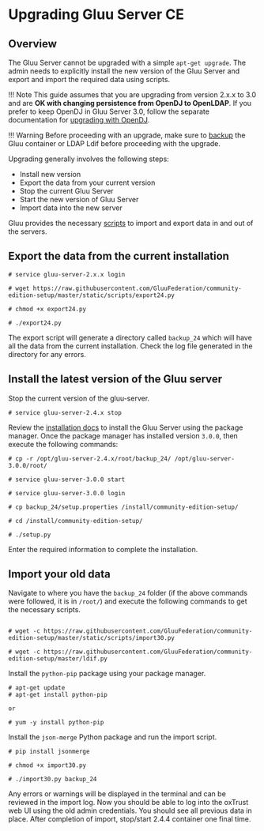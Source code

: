 # Upgrading Gluu Server CE
## Overview
The Gluu Server cannot be upgraded with a simple `apt-get upgrade`. The admin needs to explicitly install the new version of the Gluu Server and export and import the required data using scripts. 

!!! Note
    This guide assumes that you are upgrading from version 2.x.x to 3.0 and are **OK with changing persistence from OpenDJ to OpenLDAP**. If you prefer to keep OpenDJ in Gluu Server 3.0, follow the separate documentation for [upgrading with OpenDJ](./upgrade/manual-update.md/).

!!! Warning
    Before proceeding with an upgrade, make sure to [backup](../operation/backup.md/) the Gluu container or LDAP Ldif before proceeding with the upgrade. 

Upgrading generally involves the following steps:   

* Install new version
* Export the data from your current version
* Stop the current Gluu Server
* Start the new version of Gluu Server
* Import data into the new server

Gluu provides the necessary [scripts](https://github.com/GluuFederation/community-edition-setup/tree/master/static/scripts) to import and export data in and out of the servers.

## Export the data from the current installation

```
# service gluu-server-2.x.x login

# wget https://raw.githubusercontent.com/GluuFederation/community-edition-setup/master/static/scripts/export24.py

# chmod +x export24.py

# ./export24.py
```

The export script will generate a directory called `backup_24` which will have all the data from the current installation. Check the log file generated in the directory for any errors.

## Install the latest version of the Gluu server

Stop the current version of the gluu-server.

```
# service gluu-server-2.4.x stop
```

Review the [installation docs](../installation-guide/install.md) to install the Gluu Server using the package manager. Once the package manager has installed version `3.0.0`, then execute the following commands:

```
# cp -r /opt/gluu-server-2.4.x/root/backup_24/ /opt/gluu-server-3.0.0/root/

# service gluu-server-3.0.0 start

# service gluu-server-3.0.0 login

# cp backup_24/setup.properties /install/community-edition-setup/

# cd /install/community-edition-setup/

# ./setup.py
```

Enter the required information to complete the installation.

## Import your old data

Navigate to where you have the `backup_24` folder (if the above commands were followed, it is in `/root/`) and execute the following commands to get the necessary scripts.

```

# wget -c https://raw.githubusercontent.com/GluuFederation/community-edition-setup/master/static/scripts/import30.py

# wget -c https://raw.githubusercontent.com/GluuFederation/community-edition-setup/master/ldif.py
```

Install the `python-pip` package using your package manager.

```
# apt-get update
# apt-get install python-pip

or

# yum -y install python-pip
```

Install the `json-merge` Python package and run the import script.

```
# pip install jsonmerge

# chmod +x import30.py

# ./import30.py backup_24
```

Any errors or warnings will be displayed in the terminal and can be reviewed in the import log. Now you should be able to log into the oxTrust web UI using the old admin credentials. You should see all previous data in place. After completion of import, stop/start 2.4.4 container one final time. 
